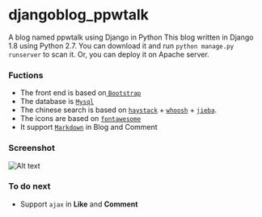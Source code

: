 # djangoblog_ppwtalk
A blog named ppwtalk using Django in Python
This blog written in Django 1.8 using Python 2.7. You can download it and run `python manage.py runserver` to scan it. Or, you can deploy it on Apache server.

### Fuctions
* The front end is based on[ `Bootstrap`](http://getbootstrap.com/)
* The database is [`Mysql`](http://www.mysql.com/)
* The chinese search is based on [`haystack`](haystacksearch.org) + [`whoosh`](whoosh.readthedocs.org) + [`jieba`](https://github.com/fxsjy/jieba). 
* The icons are based on [`fontawesome`](http://fontawesome.io/)
* It support [`Markdown`](https://guides.github.com/features/mastering-markdown/) in Blog and Comment

### Screenshot
![Alt text](http://7xawfw.com1.z0.glb.clouddn.com/enter.jpg)
### To do next
*  Support `ajax` in **Like** and **Comment**
